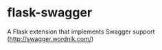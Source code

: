 flask-swagger
=============

A Flask extension that implements Swagger support (http://swagger.wordnik.com/)